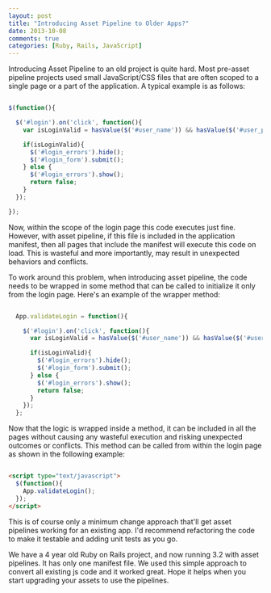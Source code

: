 ```yaml
---
layout: post
title: "Introducing Asset Pipeline to Older Apps?"
date: 2013-10-08
comments: true
categories: [Ruby, Rails, JavaScript]
---
```


Introducing Asset Pipeline to an old project is quite hard. Most pre-asset pipeline projects used small JavaScript/CSS files that are often scoped to a single page or a part of the application. A typical example is as follows:


```javascript login.js

$(function(){

  $('#login').on('click', function(){
    var isLoginValid = hasValue($('#user_name')) && hasValue($('#user_password'));

    if(isLoginValid){
      $('#login_errors').hide();
      $('#login_form').submit();
    } else {
      $('#login_errors').show();
      return false;
    }
  });

});


```

Now, within the scope of the login page this code executes just fine. However, with asset pipeline, if this file is included in the application manifest, then all pages that include the manifest will execute this code on load. This is wasteful and more importantly, may result in unexpected behaviors and conflicts.

To work around this problem, when introducing asset pipeline, the code needs to be wrapped in some method that can be called to initialize it only from the login page. Here's an example of the wrapper method:

```javascript login.js

  App.validateLogin = function(){

    $('#login').on('click', function(){
      var isLoginValid = hasValue($('#user_name')) && hasValue($('#user_password'));

      if(isLoginValid){
        $('#login_errors').hide();
        $('#login_form').submit();
      } else {
        $('#login_errors').show();
        return false;
      }
    });
  };

```

Now that the logic is wrapped inside a method, it can be included in all the pages without causing any wasteful execution and risking unexpected outcomes or conflicts. This method can be called from within the login page as shown in the following example:

```html login.html.erb

<script type="text/javascript">
  $(function(){
    App.validateLogin();
  });
</script>

```

This is of course only a minimum change approach that'll get asset pipelines working for an existing app. I'd recommend refactoring the code to make it testable and adding unit tests as you go.

We have a 4 year old Ruby on Rails project, and now running 3.2 with asset pipelines. It has only one manifest file. We used this simple approach to convert all existing js code and it worked great. Hope it helps when you start upgrading your assets to use the pipelines.

